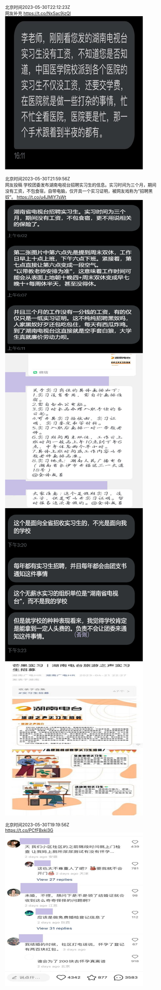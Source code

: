 北京时间2023-05-30T22:12:23Z<br>网友补充 https://t.co/NxSac9jzQl<br><img src='/temp/image/2023/u-Month-5/1663548914321215491_0.jpg' width='450' height='500'><br><br>北京时间2023-05-30T21:59:56Z<br>网友投稿
学校团委发布湖南电视台招聘实习生的信息。实习时间为三个月，期间没有工资，不包食宿，自带电脑，仅开具一个实习证明，被网友戏称为“招聘黑奴”。 https://t.co/u4JMIY7sWt<br><img src='/temp/image/2023/u-Month-5/1663545783923396611_0.jpg' width='450' height='500'><img src='/temp/image/2023/u-Month-5/1663545783923396611_1.jpg' width='450' height='500'><img src='/temp/image/2023/u-Month-5/1663545783923396611_2.jpg' width='450' height='500'><img src='/temp/image/2023/u-Month-5/1663545783923396611_3.jpg' width='450' height='500'><br><br>北京时间2023-05-30T19:19:56Z<br>https://t.co/PCfFBxki3G<br><img src='/temp/image/2023/u-Month-5/1663505519300997125_0.jpg' width='450' height='500'><br><br>